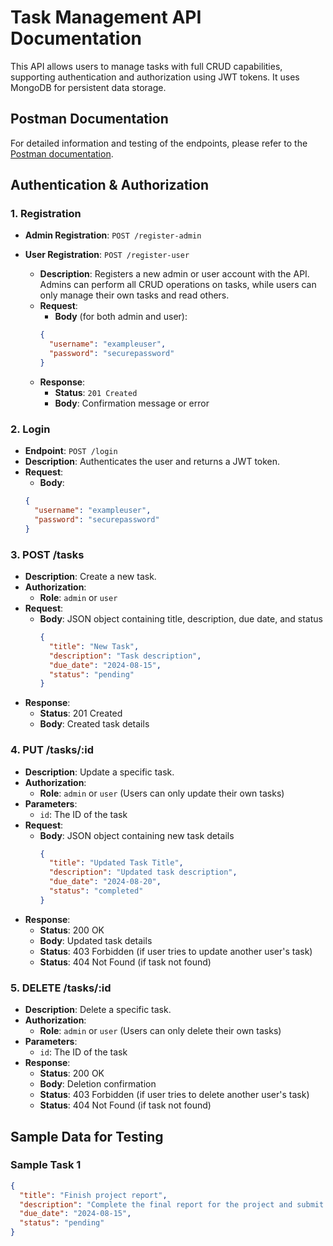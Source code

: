 # Task Management API Documentation

This API allows users to manage tasks with full CRUD capabilities, supporting authentication and authorization using JWT tokens. It uses MongoDB for persistent data storage.

## Postman Documentation

For detailed information and testing of the endpoints, please refer to the [Postman documentation](https://documenter.getpostman.com/view/37352369/2sA3s4kAWt).

## Authentication & Authorization

### 1. Registration

- **Admin Registration**: `POST /register-admin`
- **User Registration**: `POST /register-user`

  - **Description**: Registers a new admin or user account with the API. Admins can perform all CRUD operations on tasks, while users can only manage their own tasks and read others.
  - **Request**:
    - **Body** (for both admin and user):
    ```json
    {
      "username": "exampleuser",
      "password": "securepassword"
    }
    ```
  - **Response**:
    - **Status**: `201 Created`
    - **Body**: Confirmation message or error

### 2. Login

- **Endpoint**: `POST /login`
- **Description**: Authenticates the user and returns a JWT token.
- **Request**:
  - **Body**:
  ```json
  {
    "username": "exampleuser",
    "password": "securepassword"
  }


### 3. POST /tasks
- **Description**: Create a new task.
- **Authorization**: 
  - **Role**: `admin` or `user`
- **Request**:
  - **Body**: JSON object containing title, description, due date, and status
    ```json
    {
      "title": "New Task",
      "description": "Task description",
      "due_date": "2024-08-15",
      "status": "pending"
    }
    ```
- **Response**:
  - **Status**: 201 Created
  - **Body**: Created task details

### 4. PUT /tasks/:id
- **Description**: Update a specific task.
- **Authorization**: 
  - **Role**: `admin` or `user` (Users can only update their own tasks)
- **Parameters**:
  - `id`: The ID of the task
- **Request**:
  - **Body**: JSON object containing new task details
    ```json
    {
      "title": "Updated Task Title",
      "description": "Updated task description",
      "due_date": "2024-08-20",
      "status": "completed"
    }
    ```
- **Response**:
  - **Status**: 200 OK
  - **Body**: Updated task details
  - **Status**: 403 Forbidden (if user tries to update another user's task)
  - **Status**: 404 Not Found (if task not found)

### 5. DELETE /tasks/:id
- **Description**: Delete a specific task.
- **Authorization**: 
  - **Role**: `admin` or `user` (Users can only delete their own tasks)
- **Parameters**:
  - `id`: The ID of the task
- **Response**:
  - **Status**: 200 OK
  - **Body**: Deletion confirmation
  - **Status**: 403 Forbidden (if user tries to delete another user's task)
  - **Status**: 404 Not Found (if task not found)

## Sample Data for Testing

### Sample Task 1

```json
{
  "title": "Finish project report",
  "description": "Complete the final report for the project and submit it by the due date.",
  "due_date": "2024-08-15",
  "status": "pending"
}